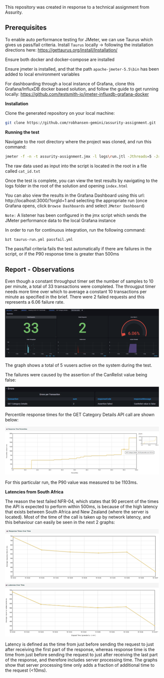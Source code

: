 
This repository was created in response to a technical assignment from Assurity.

## Prerequisites

To enable auto performance testing for JMeter, we can use Taurus which gives us pass/fail criteria.
Install `Taurus` locally -> following the installation directions here: https://gettaurus.org/install/Installation/

Ensure both docker and docker-compose are installed

Ensure jmeter is installed, and that the path `apache-jmeter-5.5\bin` has been added to local environment variables

For dashboarding through a local instance of Grafana, clone this Grafana/InfluxDB docker based solution, and follow the guide to get running locally:
https://github.com/testsmith-io/jmeter-influxdb-grafana-docker


**Installation**

Clone the generated repository on your local machine:

```bash
git clone https://github.com/robhansen-gemini/assurity-assignment.git
```

**Running the test**

Navigate to the root directory where the project was cloned, and run this command:

```bash
jmeter -f -n -t assurity-assignment.jmx -l logs\run.jtl -Jthreads=5 -Jrampup=5 -Jduration=60 -Jthroughput=10.0 -e -o logs
```

The raw data used as input into the script is located in the root in a file called `cat_id.txt`

Once the test is complete, you can view the test results by navigating to the logs folder in the root of the solution and opening `index.html`


You can also view the results in the Grafana Dashboard using this url: http://localhost:3000/?orgId=1 and selecting the appropriate run (once Grafana opens, click `Browse Dashboards` and select `JMeter Dashboard`)

`Note:` A listener has been configured in the jmx script which sends the JMeter performance data to the local Grafana instance


In order to run for continuous integration, run the following command:
```bash
bzt taurus-run.yml passfail.yml
```

The pass/fail criteria fails the test automatically if there are failures in the script, or if the P90 response time is greater than 500ms

## Report - Observations

Even though a constant throughput timer set the number of samples to 10 per minute, a total of 33 transactions were completed.
The througput timer needs more time over which to average a constant 10 transactions per minute as specified in the brief.
There were 2 failed requests and this represents a 6.06 failure rate.

  ![](report/graph-1.png)

The graph shows a total of 5 vusers active on the system during the test.

The failures were caused by the assertion of the CanRelist value being false:

  ![](report/graph-2.png)

Percentile response times for the GET Category Details API call are shown below:

  ![](report/graph-3.png)

For this particular run, the P90 value was measured to be 1103ms.

**Latencies from South Africa**

The reason the test failed NFR-04, which states that 90 percent of the times the API is expected to perform within 500ms, is because of the high latency that exists between South Africa and New Zealand (where the server is located).
Most of the time of the call is taken up by network latency, and this behaviour can easily be seen in the next 2 graphs:

  ![](report/graph-4.png)
  ![](report/graph-5.png)


Latency is defined as the time from just before sending the request to just after receiving the first part of the response, whereas response time is the time from just before sending the request to just after receiving the last part of the response, and therefore includes server processing time. The graphs show that server processing time only adds a fraction of additional time to the request (<10ms).





